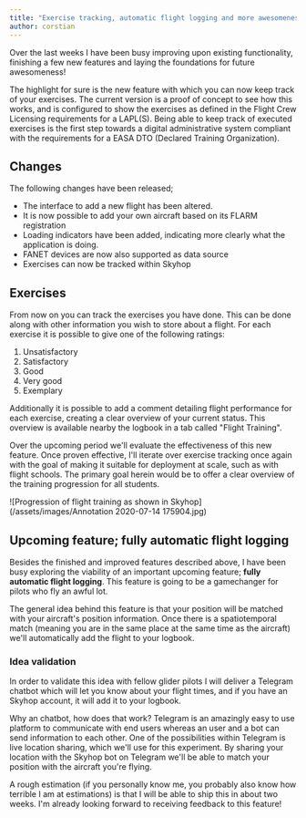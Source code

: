 ```yaml
---
title: "Exercise tracking, automatic flight logging and more awesomeness"
author: corstian
---
```


Over the last weeks I have been busy improving upon existing functionality, finishing a few new features and laying the foundations for future awesomeness!

The highlight for sure is the new feature with which you can now keep track of your exercises. The current version is a proof of concept to see how this works, and is configured to show the exercises as defined in the Flight Crew Licensing requirements for a LAPL(S). Being able to keep track of executed exercises is the first step towards a digital administrative system compliant with the requirements for a EASA DTO (Declared Training Organization).


## Changes
The following changes have been released;

- The interface to add a new flight has been altered.
- It is now possible to add your own aircraft based on its FLARM registration
- Loading indicators have been added, indicating more clearly what the application is doing.
- FANET devices are now also supported as data source
- Exercises can now be tracked within Skyhop


## Exercises

From now on you can track the exercises you have done. This can be done along with other information you wish to store about a flight. For each exercise it is possible to give one of the following ratings:

1. Unsatisfactory
2. Satisfactory
3. Good
4. Very good
5. Exemplary

Additionally it is possible to add a comment detailing flight performance for each exercise, creating a clear overview of your current status. This overview is available nearby the logbook in a tab called "Flight Training".

<!-- ToDo: Enter animation of entering feedback -->

Over the upcoming period we'll evaluate the effectiveness of this new feature. Once proven effective, I'll iterate over exercise tracking once again with the goal of making it suitable for deployment at scale, such as with flight schools. The primary goal herein would be to offer a clear overview of the training progression for all students.

![Progression of flight training as shown in Skyhop](/assets/images/Annotation 2020-07-14 175904.jpg)


## Upcoming feature; fully automatic flight logging

Besides the finished and improved features described above, I have been busy exploring the viability of an important upcoming feature; **fully automatic flight logging**. This feature is going to be a gamechanger for pilots who fly an awful lot.

The general idea behind this feature is that your position will be matched with your aircraft's position information. Once there is a spatiotemporal match (meaning you are in the same place at the same time as the aircraft) we'll automatically add the flight to your logbook.

### Idea validation
In order to validate this idea with fellow glider pilots I will deliver a Telegram chatbot which will let you know about your flight times, and if you have an Skyhop account, it will add it to your logbook.

Why an chatbot, how does that work? Telegram is an amazingly easy to use platform to communicate with end users whereas an user and a bot can send information to each other. One of the possibilities within Telegram is live location sharing, which we'll use for this experiment. By sharing your location with the Skyhop bot on Telegram we'll be able to match your position with the aircraft you're flying.

A rough estimation (if you personally know me, you probably also know how terrible I am at estimations) is that I will be able to ship this in about two weeks. I'm already looking forward to receiving feedback to this feature!



